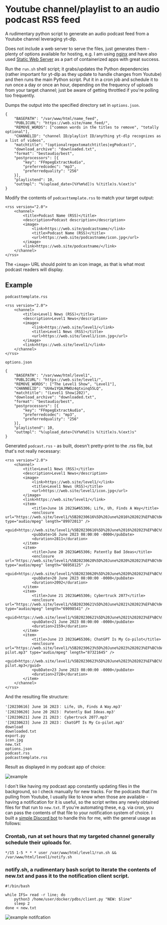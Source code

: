 # Youtube channel/playlist to an audio podcast RSS feed
A rudimentary python script to generate an audio podcast feed from a Youtube channel leveraging yt-dlp.

Does not include a web server to serve the files, just generates them - plenty of options available for hosting, e.g. I am using [nginx](https://docs.nginx.com/nginx/admin-guide/web-server/) and have also used [Static Web Server](https://github.com/static-web-server/static-web-server) as a part of containerized apps with great success.

Run the `run.sh` shell script; it grabs/updates the Python dependencies (rather important for yt-dlp as they update to handle changes from Youtube) and then runs the main Python script. Put it in a cron job and schedule it to run once a day or once an hour, depending on the frequency of uploads from your target channel; just be aware of getting throttled if you're polling too frequently.

Dumps the output into the specified directory set in `options.json`. 

	{
		"BASEPATH": "/var/www/html/name_feed",
		"PUBLICURL": "https://web.site/name_feed/",
		"REMOVE_WORDS": ["common words in the titles to remove", "totally optional"],
		"CHANNELID": "channel ID/playlist ID/anything yt-dlp recognizes as a list of videos",
		"matchtitle": "(optionalregextomatchtitles|egPodcast)",
		"download_archive": "downloaded.txt",
		"format": "bestaudio/best",
		"postprocessors": [{
			"key": "FFmpegExtractAudio",
			"preferredcodec": "mp3",
			"preferredquality": "256"
		}],
		"playlistend": 10,
		"outtmpl": "%(upload_date>[%Y%m%d])s %(title)s.%(ext)s"
	}

Modify the contents of `podcasttemplate.rss` to match your target output:

	<rss version="2.0">
	    <channel>
	        <title>Podcast Name (RSS)</title>
	        <description>Podcast description</description>
	        <image>
	            <link>https://web.site/podcastname/</link>
	            <title>Podcast Name (RSS)</title>
	            <url>https://web.site/podcastname/icon.jpg</url>
	        </image>
	        <link>https://web.site/podcastname/</link>
	    </channel>
	</rss>

The `<image>` URL should point to an icon image, as that is what most podcast readers will display.

## Example

`podcasttemplate.rss`

	<rss version="2.0">
	    <channel>
	        <title>Level1 News (RSS)</title>
	        <description>Level1 News</description>
	        <image>
	            <link>https://web.site/level1/</link>
	            <title>Level1 News (RSS)</title>
	            <url>https://web.site/level1/icon.jpg</url>
	        </image>
	        <link>https://web.site/level1/</link>
	    </channel>
	</rss>

`options.json`

	{
		"BASEPATH": "/var/www/html/level1",
		"PUBLICURL": "https://web.site/level1/",
		"REMOVE_WORDS": ["The Level1 Show", "Level1"],
		"CHANNELID": "UU4w1YQAJMWOz4qtxinq55LQ",
		"matchtitle": "(Level1 Show|202)",
		"download_archive": "downloaded.txt",
		"format": "bestaudio/best",
		"postprocessors": [{
			"key": "FFmpegExtractAudio",
			"preferredcodec": "mp3",
			"preferredquality": "256"
		}],
		"playlistend": 10,
		"outtmpl": "%(upload_date>[%Y%m%d])s %(title)s.%(ext)s"
	}

Generated `podcast.rss` - as built, doesn't pretty-print to the .rss file, but that's not really necessary:

	<rss version="2.0">
		<channel>
			<title>Level1 News (RSS)</title>
			<description>Level1 News</description>
			<image>
				<link>https://web.site/level1/</link>
				<title>Level1 News (RSS)</title>
				<url>https://web.site/level1/icon.jpg</url>
			</image>
			<link>https://web.site/level1/</link>
			<item>
				<title>June 16 2023&#65306; Life, Uh, Finds A Way</title>
				<enclosure url="https://web.site/level1/%5B20230616%5D%20June%2016%202023%EF%BC%9A%20Life%2C%20Uh%2C%20Finds%20A%20Way.mp3" type="audio/mpeg" length="89972013" />
				<guid>https://web.site/level1/%5B20230616%5D%20June%2016%202023%EF%BC%9A%20Life%2C%20Uh%2C%20Finds%20A%20Way.mp3</guid>
				<pubDate>16 June 2023 08:00:00 -0000</pubDate>
				<duration>2811</duration>
			</item>
			<item>
				<title>June 20 2023&#65306; Patently Bad Ideas</title>
				<enclosure url="https://web.site/level1/%5B20230620%5D%20June%2020%202023%EF%BC%9A%20Patently%20Bad%20Ideas.mp3" type="audio/mpeg" length="66958125" />
				<guid>https://web.site/level1/%5B20230620%5D%20June%2020%202023%EF%BC%9A%20Patently%20Bad%20Ideas.mp3</guid>
				<pubDate>20 June 2023 08:00:00 -0000</pubDate>
				<duration>2092</duration>
			</item>
			<item>
				<title>June 21 2023&#65306; Cybertruck 2077</title>
				<enclosure url="https://web.site/level1/%5B20230621%5D%20June%2021%202023%EF%BC%9A%20Cybertruck%202077.mp3" type="audio/mpeg" length="69098541" />
				<guid>https://web.site/level1/%5B20230621%5D%20June%2021%202023%EF%BC%9A%20Cybertruck%202077.mp3</guid>
				<pubDate>21 June 2023 08:00:00 -0000</pubDate>
				<duration>2159</duration>
			</item>
			<item>
				<title>June 23 2023&#65306; ChatGPT Is My Co-pilot</title>
				<enclosure url="https://web.site/level1/%5B20230623%5D%20June%2023%202023%EF%BC%9A%20ChatGPT%20Is%20My%20Co-pilot.mp3" type="audio/mpeg" length="87321645" />
				<guid>https://web.site/level1/%5B20230623%5D%20June%2023%202023%EF%BC%9A%20ChatGPT%20Is%20My%20Co-pilot.mp3</guid>
				<pubDate>23 June 2023 08:00:00 -0000</pubDate>
				<duration>2728</duration>
			</item>
		</channel>
	</rss>

And the resulting file structure:

	'[20230616] June 16 2023： Life, Uh, Finds A Way.mp3'
	'[20230620] June 20 2023： Patently Bad Ideas.mp3'
	'[20230621] June 21 2023： Cybertruck 2077.mp3'
	'[20230623] June 23 2023： ChatGPT Is My Co-pilot.mp3'
	download
	downloaded.txt
	export.py
	icon.jpg
	new.txt
	options.json
	podcast.rss
	podcasttemplate.rss

Result as displayed in my podcast app of choice:

![example](example.png)

I don't like having my podcast app constantly updating files in the background, so I check manually for new tracks. For the podcasts that I'm pulling from Youtube, I usually like to know when those are available - having a notification for it is useful, so the script writes any newly obtained files for that run to `new.txt`. If you're automating these, e.g. via cron, you can pass the contents of that file to your notification system of choice. I built a [simple Discord bot](https://github.com/VS-W/pdbs) to handle this for me, with the general usage as follows:

### Crontab, run at set hours that my targeted channel generally schedule their uploads for.

	*/15 1-5 * * * user /var/www/html/level1/run.sh && /var/www/html/level1/notify.sh

### notify.sh, a rudimentary bash script to iterate the contents of new.txt and pass it to the notification client script.

	#!/bin/bash
	
	while IFS= read -r line; do
	    python3 /home/user/docker/pdbs/client.py "NEW: $line"
	    sleep 2
	done < new.txt

![example notifcation](example2.png)
